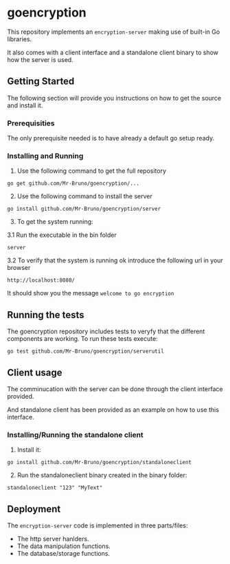 # goencryption

This repository implements an `encryption-server` making use of built-in Go
libraries.

It also comes with a client interface and a standalone client binary to show
how the server is used.


## Getting Started

The following section will provide you instructions on how to get the source and
install it.

### Prerequisities

The only prerequisite needed is to have already a default go setup ready.

### Installing and Running

1. Use the following command to get the full repository

```
go get github.com/Mr-Bruno/goencryption/...
```

2. Use the following command to install the server

```
go install github.com/Mr-Bruno/goencryption/server
```

3. To get the system running:

3.1 Run the executable in the bin folder

```
server
```

3.2 To verify that the system is running ok introduce the following url in your browser

```
http://localhost:8080/
```

It should show you the message `welcome to go encryption`


## Running the tests

The goencryption repository includes tests to veryfy that the different components
are working. To run these tests execute:

```
go test github.com/Mr-Bruno/goencryption/serverutil
```

## Client usage

The comminucation with the server can be done through the client interface provided.

And standalone client has been provided as an example on how to use this interface.

### Installing/Running the standalone client

1. Install it:
```
go install github.com/Mr-Bruno/goencryption/standaloneclient
```

2. Run the standaloneclient binary created in the binary folder:
```
standaloneclient "123" "MyText"
```


## Deployment

The `encryption-server` code is implemented in three parts/files:
- The http server hanlders.
- The data manipulation functions.
- The database/storage functions.
